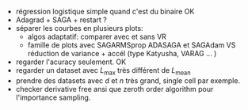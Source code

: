 - régression logistique simple quand c'est du binaire OK
- Adagrad + SAGA + restart ? 
- séparer les courbes en plusieurs plots:
	 - algos adaptatif: comparer avec et sans VR 
	 - famille de plots avec SAGARMSprop ADASAGA et SAGAdam VS réduction de variance + accél (type Katyusha, VARAG ... )
 - regarder l'acuracy seulement. OK 
 - regarder un dataset avec $L_{\text{max}}$ très différent de $L_{\text{mean}}$ 
 -  prendre des datasets avec $d$ et $n$  très grand, single cell par exemple. 
 - checker derivative free ansi que zeroth order algorithm pour l'importance sampling. 
 
